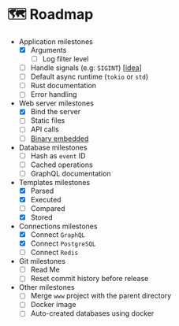 # 🗺️ Roadmap

- Application milestones
    - [x] Arguments
        - [ ] Log filter level
    - [ ] Handle signals (e.g: `SIGINT`) [[idea](https://www.reddit.com/r/rust/comments/pv8ja8/how_to_handle_ctrlc_when_having_multiple_threads/)]
    - [ ] Default async runtime (`tokio` or `std`)
    - [ ] Rust documentation
    - [ ] Error handling
- Web server milestones
    - [x] Bind the server
    - [ ] Static files
    - [ ] API calls
    - [ ] [Binary embedded](https://github.com/pyrossh/rust-embed)
- Database milestones
    - [ ] Hash as `event` ID
    - [ ] Cached operations
    - [ ] GraphQL documentation
- Templates milestones
    - [x] Parsed
    - [x] Executed
    - [ ] Compared
    - [x] Stored
- Connections milestones
    - [x] Connect `GraphQL`
    - [x] Connect `PostgreSQL`
    - [ ] Connect `Redis`
- Git milestones
    - [ ] Read Me
    - [ ] Reset commit history before release
- Other milestones
    - [ ] Merge `www` project with the parent directory
    - [ ] Docker image
    - [ ] Auto-created databases using docker